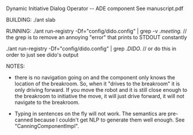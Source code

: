 Dynamic Initiative Dialog Operator -- ADE component
See manuscript.pdf

BUILDING:
./ant slab

RUNNING:
./ant run-registry -Df="config/dido.config" | grep -v .*meeting.*
// the grep is to remove an annoying "error" that prints to STDOUT constantly

./ant run-registry -Df="config/dido.config" | grep .*DIDO.*
// or do this in order to just see dido's output

NOTES:
- there is no navigation going on and the component only knows the location of the breakroom. So, when it "drives to
the breakroom" it is only driving forward. If you move the robot and it is still close enough to the breakroom to
initiative the move, it will just drive forward, it will not navigate to the breakroom.

- Typing in sentences on the fly will not work. The semantics are pre-canned because I couldn't get NLP to generate them
well enough. See "CanningComponentImpl".



